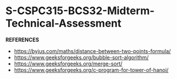 # S-CSPC315-BCS32-Midterm-Technical-Assessment

**REFERENCES**
- https://byjus.com/maths/distance-between-two-points-formula/
- https://www.geeksforgeeks.org/bubble-sort-algorithm/
- https://www.geeksforgeeks.org/merge-sort/
- https://www.geeksforgeeks.org/c-program-for-tower-of-hanoi/
